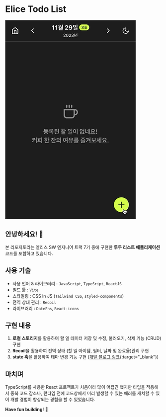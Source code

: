 # Elice Todo List

![최종 결과물 미리보기 :](/src/assets/asset-project-preview.gif)

## 안녕하세요! 👋

본 리포지토리는 엘리스 SW 엔지니어 트랙 7기 중에 구현한 **투두 리스트 애플리케이션** 코드를 포함하고 있습니다.

## 사용 기술
- 사용 언어 & 라이브러리 : `JavaScript`, `TypeSript`, `ReactJS` 
- 빌드 툴 : `Vite`
- 스타일링 : CSS in JS (`Tailwind CSS`, `styled-components`)
- 전역 상태 관리 : `Recoil`
- 라이브러리 : `DateFns`, `React-icons`

## 구현 내용

1. **로컬 스토리지**를 활용하여 할 일 데이터 저장 및 수정, 불러오기, 삭제 기능 (CRUD) 구현
2. **Recoil**을 활용하여 전역 상태 (할 일 아이템, 필터, 날짜 및 완료율)관리 구현
3. **state 훅**을 활용하여 테마 변경 기능 구현 ([개발 블로그 링크](https://ji-hoon.github.io/blog/implement-theme-switcher-with-css-state-hook){:target="_blank"})

## 마치며

TypeScript를 사용한 React 프로젝트가 처음이라 많이 어렵긴 했지만 타입을 적용해서 중복 코드 감소나, 런타임 전에 코드상에서 미리 발생할 수 있는 에러를 캐치할 수 있어 개발 경험이 향상되는 경험을 할 수 있었습니다.

**Have fun building!** 🚀
